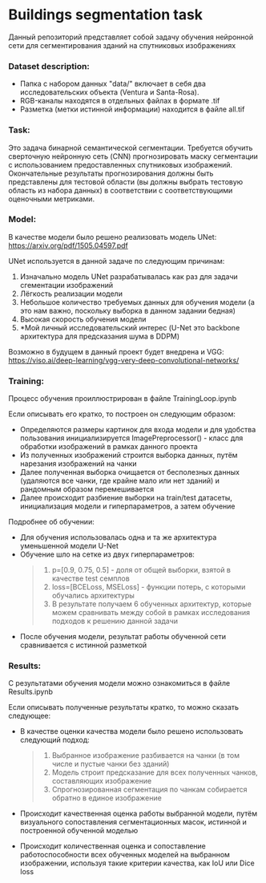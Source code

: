 # Buildings segmentation task
Данный репозиторий представляет собой задачу обучения нейронной сети для сегментирования зданий на спутниковых изображениях


### Dataset description:
- Папка с набором данных "data/" включает в себя два исследовательских объекта (Ventura и Santa-Rosa).
- RGB-каналы находятся в отдельных файлах в формате .tif
- Разметка (метки истинной информации) находится в файле all.tif


### Task:
Это задача бинарной семантической сегментации. Требуется обучить сверточную нейронную сеть (CNN) прогнозировать маску сегментации с использованием предоставленных спутниковых изображений. Окончательные результаты прогнозирования должны быть представлены для тестовой области (вы должны выбрать тестовую область из набора данных) в соответствии с соответствующими оценочными метриками.


### Model:
В качестве модели было решено реализовать модель UNet: https://arxiv.org/pdf/1505.04597.pdf 

UNet используется в данной задаче по следующим причинам:
1. Изначально модель UNet разрабатывалась как раз для задачи сгементации изображений
2. Лёгкость реализации модели
3. Небольшое количество требуемых данных для обучения модели (а это нам важно, поскольку выборка в данном задании бедная)
4. Высокая скорость обучения модели
5. *Мой личный исследовательский интерес (U-Net это backbone архитектура для предсказания шума в DDPM)

Возможно в будущем в данный проект будет внедрена и VGG: https://viso.ai/deep-learning/vgg-very-deep-convolutional-networks/


### Training:
Процесс обучения проиллюстрирован в файле TrainingLoop.ipynb

Если описывать его кратко, то построен он следующим образом:
- Определяются размеры картинок для входа модели и для удобства пользования инициализируется ImagePreprocessor() - класс для обработки изображений в рамках данного проекта
- Из полученных изображений строится выборка данных, путём нарезания изображений на чанки
- Далее полученная выборка очищается от бесполезных данных (удаляются все чанки, где крайне мало или нет зданий) и рандомным образом перемешивается
- Далее происходит разбиение выборки на train/test датасеты, инициализация модели и гиперпараметров, а затем обучение


Подробнее об обучении:
- Для обучения использовалась одна и та же архитектура уменьшенной модели U-Net
- Обучение шло на сетке из двух гиперпараметров:
    >1. p=[0.9, 0.75, 0.5] - доля от общей выборки, взятой в качестве test семплов 
    >2. loss=[BCELoss, MSELoss] - функции потерь, с которыми обучались архитектуры
    >3. В результате получаем 6 обученных архитектур, которые можем сравнивать между собой в рамках исследования подходов к решению данной задачи
- После обучения модели, результат работы обученной сети сравнивается с истинной разметкой


### Results:
С результатами обучения модели можно ознакомиться в файле Results.ipynb

Если описывать полученные результаты кратко, то можно сказать следующее:
- В качестве оценки качества модели было решено использовать следующий подход:
    > 1. Выбранное изображение разбивается на чанки (в том числе и пустые чанки без зданий)
    > 2. Модель строит предсказание для всех полученных чанков, составляющих изображение 
    > 3. Спрогнозированная сегментация по чанкам собирается обратно в единое изображение

- Происходит качественная оценка работы выбранной модели, путём визуального сопоставления сегментационных масок, истинной и построенной обученной моделью
- Происходит количественная оценка и сопоставление работоспособности всех обученных моделей на выбранном изображении, используя такие критерии качества, как IoU или Dice loss